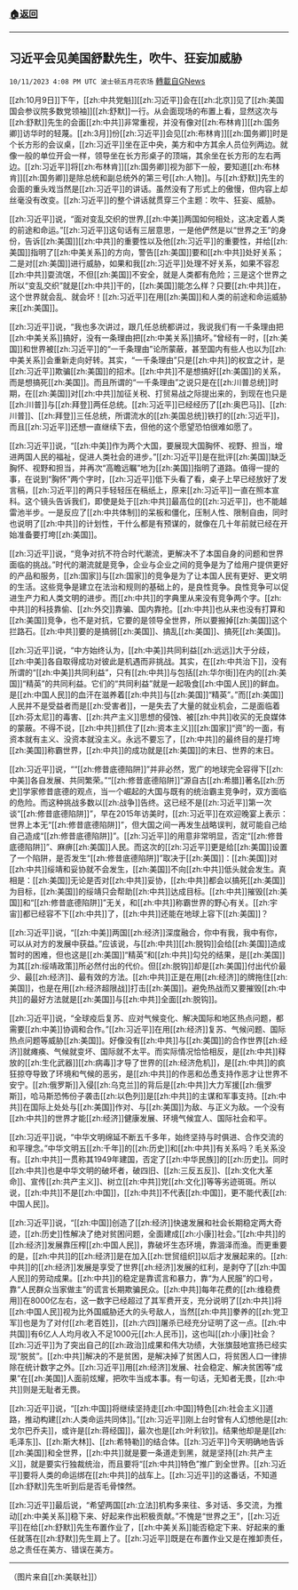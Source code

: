 ###  [:house:返回](README.md)
---


## 习近平会见美国舒默先生，吹牛、狂妄加威胁
`10/11/2023 4:08 PM UTC 波士顿五月花农场` [轉載自GNews](https://gnews.org/articles/1819996)

[[zh:10月9日]]下午，[[zh:中共党魁]][[zh:习近平]]会在[[zh:北京]]见了[[zh:美国国会参议院多数党领袖]][[zh:舒默]]一行。从会面现场的布置上看，显然这次与[[zh:舒默]]先生的会面[[zh:中共]]非常重视，并没有像对[[zh:布林肯]][[zh:国务卿]]访华时的轻蔑。[[zh:3月]]份[[zh:习近平]]会见[[zh:布林肯]][[zh:国务卿]]时是个长方形的会议桌，[[zh:习近平]]坐在正中央，美方和中方其余人员位列两边。就像一般的单位开会一样，领导坐在长方形桌子的顶端，其余坐在长方形的左右两边。[[zh:习近平]]将[[zh:布林肯]][[zh:国务卿]]视为部下一般，要知道[[zh:布林肯]][[zh:国务卿]]是除总统和副总统外的第三号[[zh:人物]]。与[[zh:舒默]]先生的会面的重头戏当然是[[zh:习近平]]的讲话。虽然没有了形式上的傲慢，但内容上却丝毫没有改变。[[zh:习近平]]的整个讲话就贯穿三个主题：吹牛、狂妄、威胁。

[[zh:习近平]]说，“面对变乱交织的世界,[[zh:中美]]两国如何相处，这决定着人类的前途和命运。”[[zh:习近平]]这句话有三层意思，一是他俨然是以“世界之王”的身份，告诉[[zh:美国]][[zh:中共]]的重要性以及他[[zh:习近平]]的重要性，并给[[zh:美国]]指明了[[zh:中美关系]]的方向，警告[[zh:美国]]要和[[zh:中共]]处好关系；二是对[[zh:美国]]进行威胁，如果和我[[zh:习近平]]处理不好关系，如果不容忍[[zh:中共]]耍流氓，不但[[zh:美国]]不安全，就是人类都有危险；三是这个世界之所以“变乱交织”就是[[zh:中共]]干的，[[zh:美国]]能怎么样？只要[[zh:中共]]在，这个世界就会乱、就会坏！[[zh:习近平]]在用[[zh:美国]]和人类的前途和命运威胁来[[zh:美国]]。

[[zh:习近平]]说，“我也多次讲过，跟几任总统都讲过，我说我们有一千条理由把[[zh:中美关系]]搞好，没有一条理由把[[zh:中美关系]]搞坏。”曾经有一时，[[zh:美国]]和世界被[[zh:习近平]]的“一千条理由”论所蒙蔽，甚至国内有些人也以为[[zh:中美关系]]会重新走向好转。其实，“一千条理由”只是[[zh:中共]]的权宜之计，是[[zh:习近平]]欺骗[[zh:美国]]的招术。[[zh:中共]]不是想搞好[[zh:美国]]的关系，而是想搞死[[zh:美国]]。而且所谓的“一千条理由”之说只是在[[zh:川普总统]]时期，在[[zh:美国]]对[[zh:中共]]加征关税、打贸易战之际提出来的，到现在也只是[[zh:川普]]与[[zh:拜登]]两任总统。[[zh:习近平]]已经经历了[[zh:奥巴马]]、[[zh:川普]]、[[zh:拜登]]三任总统，所谓流水的[[zh:美国总统]]铁打的[[zh:习近平]]，而且[[zh:习近平]]还想一直继续下去，但他的这个愿望恐怕很难如愿了。

[[zh:习近平]]说，“[[zh:中美]]作为两个大国，要展现大国胸怀、视野、担当，增进两国人民的福祉，促进人类社会的进步。”[[zh:习近平]]是在批评[[zh:美国]]缺乏胸怀、视野和担当，并再次“高瞻远瞩”地为[[zh:美国]]指明了道路。值得一提的事，在说到“胸怀”两个字时，[[zh:习近平]]低下头看了看，桌子上早已经放好了发言稿，[[zh:习近平]]的两只手轻轻压在稿纸上，原来[[zh:习近平]]一直在照本宣科。这个镜头告诉我们，即使是处于[[zh:中共]]最高位的[[zh:习近平]]，也不能越雷池半步。一是反应了[[zh:中共体制]]的呆板和僵化，压制人性、限制自由，同时也说明了[[zh:中共]]的计划性，干什么都是有预谋的，就像在几十年前就已经在开始准备要打垮[[zh:美国]]。

[[zh:习近平]]说，“竞争对抗不符合时代潮流，更解决不了本国自身的问题和世界面临的挑战。”时代的潮流就是竞争，企业与企业之间的竞争是为了给用户提供更好的产品和服务，[[zh:国家]]与[[zh:国家]]的竞争是为了让本国人民有更好、更文明的生活。这些竞争是建立在法治和规则的基础上的，是良性竞争。良性竞争可以促进生产力和人类文明的进步。而[[zh:中共]]的字典里从来没有竞争两个字。[[zh:中共]]的科技靠偷、[[zh:外交]]靠骗、国内靠抢。[[zh:中共]]也从来也没有打算和[[zh:美国]]竞争，也不是对抗，它要的是领导全世界，所以要搬掉[[zh:美国]]这个拦路石。[[zh:中共]]要的是搞弱[[zh:美国]]、搞乱[[zh:美国]]、搞死[[zh:美国]]。

[[zh:习近平]]说，“中方始终认为，[[zh:中美]]共同利益[[zh:远远]]大于分歧，[[zh:中美]]各自取得成功对彼此是机遇而非挑战。其实，在[[zh:中共治下]]，没有所谓的“[[zh:中美]]共同利益”，只有[[zh:中共]]与包括[[zh:华尔街]]在内的[[zh:美国]]“精英”的共同利益。它们的“共同利益”就是一起吸食[[zh:中国人民]]的鲜血。是[[zh:中国人民]]的血汗在滋养着[[zh:中共]]与[[zh:美国]]“精英”。”而[[zh:美国]]人民并不是受益者而是[[zh:受害者]]，一是失去了大量的就业机会，二是面临着[[zh:芬太尼]]的毒害、[[zh:共产主义]]思想的侵蚀、被[[zh:中共]]收买的无良媒体的蒙蔽。不得不说，[[zh:中共]]抓住了[[zh:资本主义]][[zh:国家]]“资”的一面，有资本就有主义、没资本就没主义。永远不要忘了，[[zh:中共]]的最终目的是打垮[[zh:美国]]称霸世界，[[zh:中共]]的成功就是[[zh:美国]]的末日、世界的末日。

[[zh:习近平]]说，““[[zh:修昔底德陷阱]]”并非必然，宽广的地球完全容得下[[zh:中美]]各自发展、共同繁荣。”“[[zh:修昔底德陷阱]]”源自古[[zh:希腊]]著名[[zh:历史]]学家修昔底德的观点，当一个崛起的大国与既有的统治霸主竞争时，双方面临的危险。而这种挑战多数以[[zh:战争]]告终。这已经不是[[zh:习近平]]第一次谈“[[zh:修昔底德陷阱]]”，早在2015年访美时，[[zh:习近平]]在欢迎晚宴上表示：世界上本无“[[zh:修昔底德陷阱]]”，但大国之间一再发生战略误判，就可能自己给自己造成“[[zh:修昔底德陷阱]]”。[[zh:习近平]]的用意非常明显，否定“[[zh:修昔底德陷阱]]”、麻痹[[zh:美国]]人民。而这次的[[zh:习近平]]更是给[[zh:美国]]设置了一个陷阱，是否发生“[[zh:修昔底德陷阱]]”取决于[[zh:美国]]：[[zh:美国]]对[[zh:中共]]绥靖和妥协就不会发生，[[zh:美国]]不向[[zh:中共]]低头就会发生。真相是：[[zh:美国]]无论是否对[[zh:中共]]妥协，[[zh:中共]]都会以搞死[[zh:美国]]为目标，[[zh:美国]]的绥靖只会帮助[[zh:中共]]达成目标。[[zh:中共]]摧毁[[zh:美国]]和“[[zh:修昔底德陷阱]]”无关，和[[zh:中共]]称霸世界的野心有关。[[zh:宇宙]]都已经容不下[[zh:中共]]了，[[zh:中共]]还能在地球上容下[[zh:美国]]？

[[zh:习近平]]说，“[[zh:中美]]两国[[zh:经济]]深度融合，你中有我，我中有你，可以从对方的发展中获益。”应该说，与[[zh:中共]][[zh:脱钩]]会给[[zh:美国]]造成暂时的困难，但也这是[[zh:美国]]“精英”和[[zh:中共]]勾兑的结果，是[[zh:美国]]为其[[zh:绥靖政策]]所必然付出的代价。但[[zh:脱钩]]却是[[zh:美国]]付出代价最少、最[[zh:经济]]、最有效的方法。[[zh:中共]]正是在用[[zh:经济]]的牌拖住[[zh:美国]]，也是在用[[zh:经济超限战]]打击[[zh:美国]]。避免热战而又要摧毁[[zh:中共]]的最好方法就是[[zh:美国]]与[[zh:中共]]全面[[zh:脱钩]]。

[[zh:习近平]]说，“全球疫后复苏、应对气候变化、解决国际和地区热点问题，都需要[[zh:中美]]协调和合作。”[[zh:习近平]]在用[[zh:经济]]复苏、气候问题、国际热点问题等威胁[[zh:美国]]。好像没有[[zh:中共]]与[[zh:美国]]的合作世界[[zh:经济]]就瘫痪、气候就变坏、国际就不太平。而实际情况恰恰相反，是[[zh:中共]]释放的[[zh:生化武器]][[zh:病毒]]才导了世界的[[zh:经济危机]]，是[[zh:中共]]的疯狂掠夺导致了环境和气候的恶劣，是[[zh:中共]]的作恶和怂恿支持作恶才让世界不安宁。[[zh:俄罗斯]]入侵[[zh:乌克兰]]的背后是[[zh:中共]]大力军援[[zh:俄罗斯]]，哈马斯恐怖份子袭击[[zh:以色列]]是[[zh:中共]]的主谋和军事支持。[[zh:中共]]在国际上处处与[[zh:美国]]作对、与[[zh:美国]]为敌、与正义为敌。一个没有[[zh:中共]]的世界才能[[zh:经济]]健康发展、环境气候宜人、国际社会和平。

[[zh:习近平]]说，“中华文明绵延不断五千多年，始终坚持与时俱进、合作交流的和平理念。”中华文明五[[zh:千年]]的[[zh:历史]]和[[zh:中共]]有关系吗？毛关系没有。[[zh:中共]]一贯称其1949年建国，否定了[[zh:中华民族]]的[[zh:历史]]。同时[[zh:中共]]也是中华文明的破坏者，破四旧、[[zh:三反五反]]、[[zh:文化大革命]]、宣传[[zh:共产主义]]、树立[[zh:中共]]党[[zh:文化]]等等劣迹斑斑。所以说，[[zh:中共]]不是[[zh:中国]]，[[zh:中共]]不代表[[zh:中国]]，更不能代表[[zh:中国人民]]。

[[zh:习近平]]说，“[[zh:中国]]创造了[[zh:经济]]快速发展和社会长期稳定两大奇迹，[[zh:历史]]性解决了绝对贫困问题，全面建成[[zh:小康]]社会。”[[zh:中共]]的[[zh:经济]]发展靠压榨[[zh:中国人民]]，靠破坏生态环境，靠涸泽而渔。而更重要的是，[[zh:中共]]的[[zh:经济]]是在加入[[zh:世贸组织]]以后才发展起来的。[[zh:中共]]的[[zh:经济]]发展是享受了世界[[zh:经济]]发展的红利，是剥夺了[[zh:中国人民]]的劳动成果。[[zh:中共]]的稳定是靠谎言和暴力，靠“为人民服”的口号，靠“人民群众当家做主”的谎言长期欺骗民众。[[zh:中共]]每年花费的[[zh:维稳费用]]在8000亿左右，这一数字已经超过了其军费开支，充分说明了[[zh:中共]]将[[zh:中国人民]]视为比外国威胁还大的头号敌人，当然[[zh:中共]]豢养的[[zh:党卫军]]也是为了对付[[zh:老百姓]]，[[zh:六四]]屠杀已经充分证明了这一点。[[zh:中共国]]有6亿人人均月收入不足1000元[[zh:人民币]]，这也叫[[zh:小康]]社会？[[zh:习近平]]为了突出自己的[[zh:政治]]成果和伟大功绩，大张旗鼓地宣扬已经实现“脱贫”。[[zh:中共]]解决的不是贫困，是解决掉了贫困人口，将贫困人口一律排除在统计数字之外。[[zh:习近平]]用[[zh:经济]]发展、社会稳定、解决贫困等“成果”在[[zh:美国]]人面前炫耀，把吹牛当成本事。有一句话，无知者无畏，[[zh:中共]]则是无耻者无畏。

[[zh:习近平]]说，“[[zh:中国]]将继续坚持走[[zh:中国]]特色[[zh:社会主义]]道路，推动构建[[zh:人类命运共同体]]。”[[zh:习近平]]刚上台时曾有人幻想他是[[zh:戈尔巴乔夫]]，或许是[[zh:蒋经国]]，最次也是[[zh:叶利钦]]。结果他却是是[[zh:毛泽东]]、[[zh:斯大林]]、[[zh:希特勒]]的结合体。[[zh:习近平]]今天明确地告诉[[zh:美国]]和全世界，[[zh:中共]]就是要一条道走到黑，就是坚持[[zh:共产主义]]，就是要实行独裁统治，而且要将“[[zh:中共]]特色”推广到全世界。[[zh:习近平]]要将人类的命运绑在[[zh:中共]]的战车上。[[zh:习近平]]的这番话，不知道[[zh:舒默]]先生听到后是否毛骨悚然。

[[zh:习近平]]最后说，“希望两国[[zh:立法]]机构多来往、多对话、多交流，为推动[[zh:中美关系]]稳下来、好起来作出积极贡献。”不愧是“世界之王”，[[zh:习近平]]在给[[zh:舒默]]先生布置作业了，[[zh:中美关系]]能否稳定下来、好起来的重任就落在[[zh:舒默]]先生肩上了。[[zh:习近平]]既是在布置作业又是在推卸责任，总之责任在美方、错误在美方。

---
（图片来自[[zh:美联社]]）
